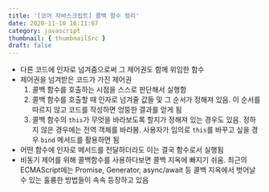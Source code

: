 ```yaml
---
title: '[코어 자바스크립트] 콜백 함수 정리'
date: 2020-11-10 16:11:67
category: javascript
thumbnail: { thumbnailSrc }
draft: false
---
```


- 다른 코드에 인자로 넘겨줌으로써 그 제어권도 함께 위임한 함수
- 제어권을 넘겨받은 코드가 가진 제어권
  1. 콜백 함수를 호출하는 시점을 스스로 판단해서 실행함
  2. 콜백 함수를 호출할 때 인자로 넘겨줄 값들 및 그 순서가 정해져 있음. 이 순서를 따르지 않고 코드를 작성하면 엉뚱한 결과를 얻게 됨
  3. 콜백 함수의 `this`가 무엇을 바라보도록 할지가 정해져 있는 경우도 있음. 정하지 않은 경우에는 전역 객체를 바라봄. 사용자가 임의로 `this`를 바꾸고 싶을 경우 `bind` 메서드를 활용하면 됨
- 어떤 함수에 인자로 메서드를 전달하더라도 이는 결국 함수로서 실행됨
- 비동기 제어를 위해 콜백함수를 사용하다보면 콜백 지옥에 빠지기 쉬움. 최근의 ECMAScript에는 Promise, Generator, async/await 등 콜백 지옥에서 벗어날 수 있는 훌륭한 방법들이 속속 등장하고 있음
